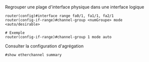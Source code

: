
Regrouper une plage d'interface physique dans une interface logique
```Cisco
router(config)#interface range fa0/1, fa1/1, fa2/1
router(config-if-range)#channel-group <numGroupe> mode <auto/desirable>

# Exemple
router(config-if-range)#channel-group 1 mode auto
```

Consulter la configuration d'agrégation
```Cisco
#show etherchannel summary
```


